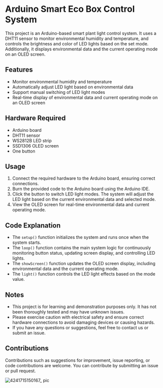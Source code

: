 # Arduino Smart Eco Box Control System

This project is an Arduino-based smart plant light control system. It uses a DHT11 sensor to monitor environmental humidity and temperature, and controls the brightness and color of LED lights based on the set mode. Additionally, it displays environmental data and the current operating mode on an OLED screen.

## Features

- Monitor environmental humidity and temperature
- Automatically adjust LED light based on environmental data
- Support manual switching of LED light modes
- Real-time display of environmental data and current operating mode on an OLED screen

## Hardware Required

- Arduino board
- DHT11 sensor
- WS2812B LED strip
- SSD1306 OLED screen
- One button

## Usage

1. Connect the required hardware to the Arduino board, ensuring correct connections.
2. Burn the provided code to the Arduino board using the Arduino IDE.
3. Click the button to switch LED light modes. The system will adjust the LED light based on the current environmental data and selected mode.
4. View the OLED screen for real-time environmental data and current operating mode.

## Code Explanation

- The `setup()` function initializes the system and runs once when the system starts.
- The `loop()` function contains the main system logic for continuously monitoring button status, updating screen display, and controlling LED lights.
- The `showScreen()` function updates the OLED screen display, including environmental data and the current operating mode.
- The `light()` function controls the LED light effects based on the mode value.

## Notes

- This project is for learning and demonstration purposes only. It has not been thoroughly tested and may have unknown issues.
- Please exercise caution with electrical safety and ensure correct hardware connections to avoid damaging devices or causing hazards.
- If you have any questions or suggestions, feel free to contact us or submit an issue.

## Contributions

Contributions such as suggestions for improvement, issue reporting, or code contributions are welcome. You can contribute by submitting an issue or pull request.


![4241715150167_ pic](https://github.com/S1m6aX/CyberEcoBox/assets/125509593/4b7b82ed-35e6-42a9-90ac-28d1dcc509e7)
